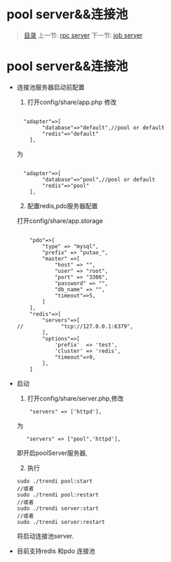 #  pool server&&连接池

   > [目录](<index.md>)
   > 上一节: [rpc server](1.7.md)
   > 下一节: [job server](1.9.md)


   pool server&&连接池
========
* 连接池服务器启动前配置
    1. 打开config/share/app.php
    修改

    ```

      "adapter"=>[
            "database"=>"default",//pool or default
            "redis"=>"default"
        ],
     ```
     为

     ```

       "adapter"=>[
             "database"=>"pool",//pool or default
             "redis"=>"pool"
         ],

     ```
    2.  配置redis,pdo服务器配置

    打开config/share/app.storage

    ```

        "pdo"=>[
            "type" => "mysql",
            "prefix" => "putao_",
            "master" =>[
                "host" => "",
                "user" => "root",
                "port" => "3306",
                "password" => "",
                "db_name" => "",
                "timeout"=>5,
            ]
        ],
        "redis"=>[
            "servers"=>[
    //            "tcp://127.0.0.1:6379",
            ],
            "options"=>[
                'prefix'  => 'test',
                'cluster' => 'redis',
                "timeout"=>9,
            ],
        ]

    ```
* 启动
    1. 打开config/share/server.php,修改

    ```
        "servers" => ['httpd'],
    ```
    为

    ```
       "servers" => ["pool",'httpd'],
    ```

    即开启poolServer服务器,

    2. 执行

    ```
    sudo ./trendi pool:start
    //或者
    sudo ./trendi pool:restart
    //或者
    sudo ./trendi server:start
    //或者
    sudo ./trendi server:restart

    ```
    将启动连接池server.

* 目前支持redis 和pdo 连接池




